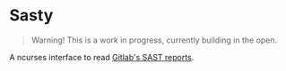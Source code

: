 # Sasty

> Warning! This is a work in progress, currently building in the open.

A ncurses interface to read [Gitlab's SAST reports](https://docs.gitlab.com/ee/user/application_security/index.html#view-security-scan-information-in-merge-requests).

